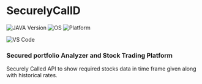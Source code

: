 # SecurelyCallD


![JAVA Version](https://img.shields.io/badge/java-8-ornge?style=for-the-badge&logo=java)
![OS](https://img.shields.io/badge/OS-GNU%2FLinux-red?style=for-the-badge&logo=linux)
![Platform](https://img.shields.io/badge/androidstudio-4.1+-green?style=for-the-badge&logo=AndroidStudio)

![VS Code](https://img.shields.io/badge/visualstudio-1.7+-blue?style=for-the-badge&logo=VSCode)

### Secured portfolio Analyzer and Stock Trading Platform

Securely Called API to show required stocks data in time frame given along with historical rates.
